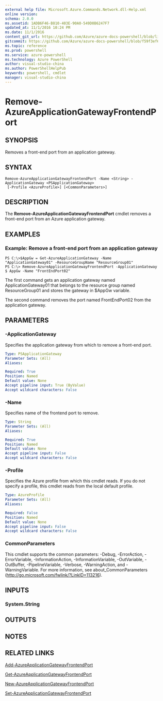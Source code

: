 ```yaml
---
external help file: Microsoft.Azure.Commands.Network.dll-Help.xml
online version: 
schema: 2.0.0
ms.assetid: 1ADB6F46-B810-403E-90A0-549D0B6247F7
updated_at: 11/1/2016 10:24 PM
ms.date: 11/1/2016
content_git_url: https://github.com/Azure/azure-docs-powershell/blob/live/azureps-cmdlets-docs/ResourceManager/AzureRM.Network/v0.9.8/Remove-AzureApplicationGatewayFrontendPort.md
gitcommit: https://github.com/Azure/azure-docs-powershell/blob/f59f3ef60bc592383812213e69fd77ba950759ed/azureps-cmdlets-docs/ResourceManager/AzureRM.Network/v0.9.8/Remove-AzureApplicationGatewayFrontendPort.md
ms.topic: reference
ms.prod: powershell
ms.service: azure-powershell
ms.technology: Azure PowerShell
author: visual-studio-china
ms.author: PowerShellHelpPub
keywords: powershell, cmdlet
manager: visual-studio-china
---
```


# Remove-AzureApplicationGatewayFrontendPort

## SYNOPSIS
Removes a front-end port from an application gateway.

## SYNTAX

```
Remove-AzureApplicationGatewayFrontendPort -Name <String> -ApplicationGateway <PSApplicationGateway>
 [-Profile <AzureProfile>] [<CommonParameters>]
```

## DESCRIPTION
The **Remove-AzureApplicationGatewayFrontendPort** cmdlet removes a front-end port from an Azure application gateway.

## EXAMPLES

### Example: Remove a front-end port from an application gateway
```
PS C:\>$AppGw = Get-AzureApplicationGateway -Name "ApplicationGateway01" -ResourceGroupName "ResourceGroup01"
PS C:\> Remove-AzureApplicationGatewayFrontendPort -ApplicationGateway $ AppGw -Name "FrontEndPort02"
```

The first command gets an application gateway named ApplicationGateway01 that belongs to the resource group named ResourceGroup01 and stores the gateway in $AppGw variable.

The second command removes the port named FrontEndPort02 from the application gateway.

## PARAMETERS

### -ApplicationGateway
Specifies the application gateway from which to remove a front-end port.

```yaml
Type: PSApplicationGateway
Parameter Sets: (All)
Aliases: 

Required: True
Position: Named
Default value: None
Accept pipeline input: True (ByValue)
Accept wildcard characters: False
```

### -Name
Specifies name of the frontend port to remove.

```yaml
Type: String
Parameter Sets: (All)
Aliases: 

Required: True
Position: Named
Default value: None
Accept pipeline input: False
Accept wildcard characters: False
```

### -Profile
Specifies the Azure profile from which this cmdlet reads.
If you do not specify a profile, this cmdlet reads from the local default profile.

```yaml
Type: AzureProfile
Parameter Sets: (All)
Aliases: 

Required: False
Position: Named
Default value: None
Accept pipeline input: False
Accept wildcard characters: False
```

### CommonParameters
This cmdlet supports the common parameters: -Debug, -ErrorAction, -ErrorVariable, -InformationAction, -InformationVariable, -OutVariable, -OutBuffer, -PipelineVariable, -Verbose, -WarningAction, and -WarningVariable. For more information, see about_CommonParameters (http://go.microsoft.com/fwlink/?LinkID=113216).

## INPUTS

### System.String

## OUTPUTS

## NOTES

## RELATED LINKS

[Add-AzureApplicationGatewayFrontendPort](xref:ResourceManager/AzureRM.Network/v0.9.8/Add-AzureApplicationGatewayFrontendPort.md)

[Get-AzureApplicationGatewayFrontendPort](xref:ResourceManager/AzureRM.Network/v0.9.8/Get-AzureApplicationGatewayFrontendPort.md)

[New-AzureApplicationGatewayFrontendPort](xref:ResourceManager/AzureRM.Network/v0.9.8/New-AzureApplicationGatewayFrontendPort.md)

[Set-AzureApplicationGatewayFrontendPort](xref:ResourceManager/AzureRM.Network/v0.9.8/Set-AzureApplicationGatewayFrontendPort.md)


